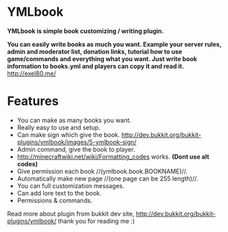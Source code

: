 YMLbook
=======

**YMLbook is simple book customizing / writing plugin.**

**You can easily write books as much you want. Example your server rules, admin and moderator list, donation links, tutorial how to use game/commands and everything what you want. Just write book information to books.yml and players can copy it and read it.**
http://exel80.me/

Features
=======
* You can make as many books you want.
* Really easy to use and setup.
* Can make sign which give the book. http://dev.bukkit.org/bukkit-plugins/ymlbook/images/5-ymlbook-sign/
* Admin command, give the book to player.
* http://minecraftwiki.net/wiki/Formatting_codes works. **(Dont use alt codes)**
* Give permission each book //(ymlbook.book.BOOKNAME)//.
* Automatically make new page //(one page can be 255 length)//.
* You can full customization messages.
* Can add lore text to the book.
* Permissions & commands.


Read more about plugin from bukkit dev site, http://dev.bukkit.org/bukkit-plugins/ymlbook/
thank you for reading me :)
